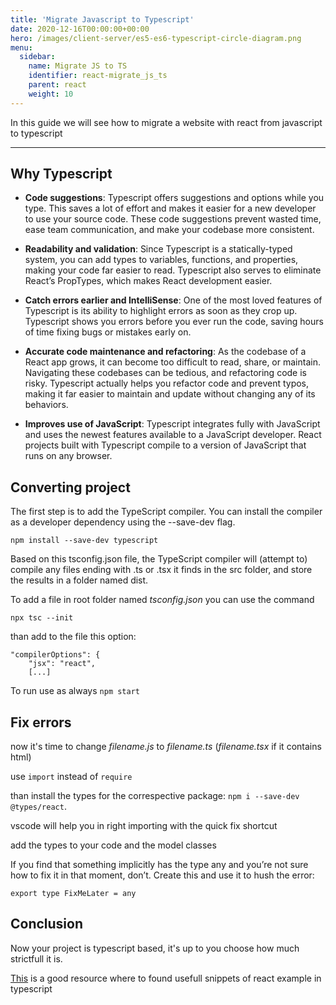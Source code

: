 ```yaml
---
title: 'Migrate Javascript to Typescript'
date: 2020-12-16T00:00:00+00:00
hero: /images/client-server/es5-es6-typescript-circle-diagram.png
menu:
  sidebar:
    name: Migrate JS to TS
    identifier: react-migrate_js_ts
    parent: react
    weight: 10
---
```


In this guide we will see how to migrate a website with react from javascript to typescript

---

## Why Typescript

- **Code suggestions**: Typescript offers suggestions and options while you type. This saves a lot of effort and makes it easier for a new developer to use your source code. These code suggestions prevent wasted time, ease team communication, and make your codebase more consistent.

- **Readability and validation**: Since Typescript is a statically-typed system, you can add types to variables, functions, and properties, making your code far easier to read. Typescript also serves to eliminate React’s PropTypes, which makes React development easier.

- **Catch errors earlier and IntelliSense**: One of the most loved features of Typescript is its ability to highlight errors as soon as they crop up. Typescript shows you errors before you ever run the code, saving hours of time fixing bugs or mistakes early on.

- **Accurate code maintenance and refactoring**: As the codebase of a React app grows, it can become too difficult to read, share, or maintain. Navigating these codebases can be tedious, and refactoring code is risky. Typescript actually helps you refactor code and prevent typos, making it far easier to maintain and update without changing any of its behaviors.

- **Improves use of JavaScript**: Typescript integrates fully with JavaScript and uses the newest features available to a JavaScript developer. React projects built with Typescript compile to a version of JavaScript that runs on any browser.

## Converting project

The first step is to add the TypeScript compiler. You can install the compiler as a developer dependency using the --save-dev flag.

```
npm install --save-dev typescript
```

Based on this tsconfig.json file, the TypeScript compiler will (attempt to) compile any files ending with .ts or .tsx it finds in the src folder, and store the results in a folder named dist.

To add a file in root folder named _tsconfig.json_ you can use the command

```
npx tsc --init
```

than add to the file this option:

```
"compilerOptions": {
    "jsx": "react",
    [...]
```

To run use as always `npm start`

## Fix errors

now it's time to change _filename.js_ to _filename.ts_ (_filename.tsx_ if it contains html)

use `import` instead of `require`

than install the types for the correspective package: `npm i --save-dev @types/react`.

vscode will help you in right importing with the quick fix shortcut

add the types to your code and the model classes

If you find that something implicitly has the type any and you’re not sure how to fix it in that moment, don’t. Create this and use it to hush the error:

```
export type FixMeLater = any
```

## Conclusion

Now your project is typescript based, it's up to you choose how much strictfull it is.

[This]("https://github.com/typescript-cheatsheets/react#reacttypescript-cheatsheets") is a good resource where to found usefull snippets of react example in typescript
